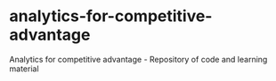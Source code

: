 # analytics-for-competitive-advantage
Analytics for competitive advantage - Repository of code and learning material
